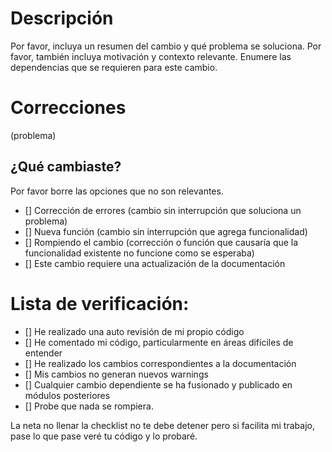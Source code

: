 # Descripción

Por favor, incluya un resumen del cambio y qué problema se soluciona. Por favor, también incluya motivación y contexto relevante. Enumere las dependencias que se requieren para este cambio.

# Correcciones  
(problema)

## ¿Qué cambiaste?

Por favor borre las opciones que no son relevantes.

- [] Corrección de errores (cambio sin interrupción que soluciona un problema)
- [] Nueva función (cambio sin interrupción que agrega funcionalidad)
- [] Rompiendo el cambio (corrección o función que causaría que la funcionalidad existente no funcione como se esperaba)
- [] Este cambio requiere una actualización de la documentación

# Lista de verificación:

- [] He realizado una auto revisión de mi propio código
- [] He comentado mi código, particularmente en áreas difíciles de entender
- [] He realizado los cambios correspondientes a la documentación
- [] Mis cambios no generan nuevos warnings
- [] Cualquier cambio dependiente se ha fusionado y publicado en módulos posteriores
- [] Probe que nada se rompiera.

La neta no llenar la checklist no te debe detener pero si facilita mi trabajo, pase lo que pase veré tu código y lo probaré.


